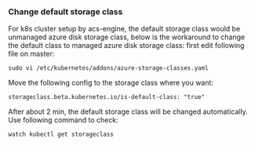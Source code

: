 ### Change default storage class
For k8s cluster setup by acs-engine, the default storage class would be unmanaged azure disk storage class, below is the workaround to change the default class to managed azure disk storage class:
first edit following file on master:
```
sudo vi /etc/kubernetes/addons/azure-storage-classes.yaml
```
Move the following config to the storage class where you want:
```
storageclass.beta.kubernetes.io/is-default-class: "true"
```
After about 2 min, the default storage class will be changed automatically. Use following command to check:
```
watch kubectl get storageclass
```
